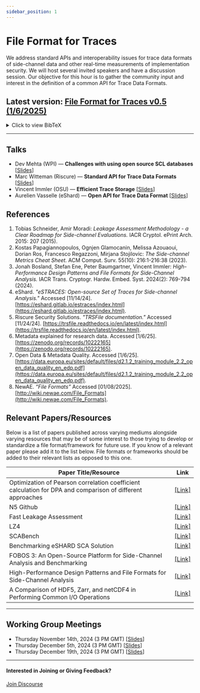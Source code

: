 ```yaml
---
sidebar_position: 1
---
```


# File Format for Traces

We address standard APIs and interoperability issues for trace data formats of side-channel data and other real-time measurements of implementation security. We will host several invited speakers and have a discussion session. Our objective for this hour is to gather the community input and interest in the definition of a common API for Trace Data Formats.

## **Latest version: [File Format for Traces v0.5 (1/6/2025)](/pdf/ffft05.pdf)**
<details>
  <summary>Click to view BibTeX</summary>

  ```bibtex
  @misc{optimist2025,
    author = {Aydin Aysu and Gaetan Cassiers and Fatemeh Ganji and Vincent Immler and Jens-Peter Kaps and Trey Marcantonio and Jean-Michel Picod and Patrick Schaumont and Aurelien Vasselle},
    title = {Open Tools, Interfaces and Metrics for Implementation Security Testing: File Format for Traces - Requirements and Glossary},
    year = {2025},
    month = {January},
    day = {6},
    version = {0.5},
    note = {Working Document},
    url = {https://optimist-ose.org/assets/files/ffft05-6bdf28fdf1636f01130d612f86ddd887.pdf},
    institution = {Optimist OSE},
    howpublished = {Online},
  }
  ```
</details>

---

## Talks

- Dev Mehta (WPI) — **Challenges with using open source SCL databases** [[Slides](/pdf/challenges_dataset.pdf)]
- Marc Witteman (Riscure) — **Standard API for Trace Data Formats** [[Slides](/pdf/marc_witteman_riscure_slides_optimist_hour_1.pdf)]
- Vincent Immler (OSU) — **Efficient Trace Storage** [[Slides](/pdf/optimist_hour1_10min_slides_vincent_immler.pdf)]
- Aurelien Vasselle (eShard) — **Open API for Trace Data Format** [[Slides](/pdf/aurelien_vaselle_eshard_slides_optimist_hour_1.pdf)]

## References

1. Tobias Schneider, Amir Moradi: *Leakage Assessment Methodology - a Clear Roadmap for Side-channel Evaluations.* IACR Cryptol. ePrint Arch. 2015: 207 (2015).  
2. Kostas Papagiannopoulos, Ognjen Glamocanin, Melissa Azouaoui, Dorian Ros, Francesco Regazzoni, Mirjana Stojilovic: *The Side-channel Metrics Cheat Sheet.* ACM Comput. Surv. 55(10): 216:1-216:38 (2023).  
3. Jonah Bosland, Stefan Ene, Peter Baumgartner, Vincent Immler: *High-Performance Design Patterns and File Formats for Side-Channel Analysis.* IACR Trans. Cryptogr. Hardw. Embed. Syst. 2024(2): 769-794 (2024).  
4. eShard. *"eSTRACES: Open-source Set of Traces for Side-channel Analysis."* Accessed [11/14/24]. [https://eshard.gitlab.io/estraces/index.html](https://eshard.gitlab.io/estraces/index.html).  
5. Riscure Security Solutions. *"TRSFile documentation."* Accessed [11/24/24]. [https://trsfile.readthedocs.io/en/latest/index.html](https://trsfile.readthedocs.io/en/latest/index.html).  
6. Metadata explained for research data. Accessed [1/6/25].  
   [https://zenodo.org/records/10222165](https://zenodo.org/records/10222165).  
7. Open Data & Metadata Quality. Accessed [1/6/25].  
   [https://data.europa.eu/sites/default/files/d2.1.2_training_module_2.2_open_data_quality_en_edp.pdf](https://data.europa.eu/sites/default/files/d2.1.2_training_module_2.2_open_data_quality_en_edp.pdf).  
8. NewAE. *“File Formats”* Accessed [01/08/2025]. [http://wiki.newae.com/File_Formats](http://wiki.newae.com/File_Formats).  


## Relevant Papers/Resources
Below is a list of papers published across varying mediums alongside varying resources that may be of some interest to those trying to develop or standardize a file format/framework for future use. If you know of a relevant paper please add it to the list below. File formats or frameworks should be added to their relevant lists as opposed to this one.

| Paper Title/Resource                                                                                       | Link                                                            | 
|------------------------------------------------------------------------------------------------------------|-----------------------------------------------------------------|
| Optimization of Pearson correlation coefficient calculation for DPA and comparison of different approaches | [[Link]](https://ieeexplore.ieee.org/document/7934563?signout=success)    |
| N5 Github                                                                                                  | [[Link]](https://github.com/saalfeldlab/n5)                               | 
| Fast Leakage Assessment                                                                                    | [[Link]](https://eprint.iacr.org/2017/624)                                | 
| LZ4                                                                                                        | [[Link]](https://lz4.org/)                                                | 
| SCABench                                                                                                   | [[Link]](https://github.com/cassiersg/SCABench)                           | 
| Benchmarking eSHARD SCA Solution                                                                           | [[Link]](https://eshard.com/posts/benchmarking-side-channel-solutions)    | 
| FOBOS 3: An Open-Source Platform for Side-Channel Analysis and Benchmarking                                | [[Link]](https://dl.acm.org/doi/pdf/10.1145/3605769.3623987)              | 
| High-Performance Design Patterns and File Formats for Side-Channel Analysis                                | [[Link]](https://tches.iacr.org/index.php/TCHES/article/view/11446/10951) |
| A Comparison of HDF5, Zarr, and netCDF4 in Performing Common I/O Operations                                | [[Link]](https://arxiv.org/pdf/2207.09503)     |                           

<!-- ## Tentative Program

| Time (EST) | |
| --- | :---: |
| 11:00 | Introduction on Objectives |
| 11:05 | Dev Mehta (WPI), <span style={{ color: "#011673", fontWeight: "bold" }}>Challenges with using open source SCL databases</span> [[Slides](/pdf/challenges_dataset.pdf)] |
| 11:15 | **Invited Talk:** Marc Witteman (Riscure), <span style={{ color: "#011673", fontWeight: "bold" }}>Standard API for Trace Data Formats</span> [[Slides](/pdf/marc_witteman_riscure_slides_optimist_hour_1.pdf)] |
| 11:25 | **Invited Talk:** Vincent Immler (OSU), <span style={{ color: "#011673", fontWeight: "bold" }}>Efficient Trace Storage</span> [[Slides](/pdf/optimist_hour1_10min_slides_vincent_immler.pdf)] |
| 11:35 | **Invited Talk:** Aurelien Vasselle (eShard), <span style={{ color: "#011673", fontWeight: "bold" }}>Open API for Trace Data Format</span> [[Slides](/pdf/aurelien_vaselle_eshard_slides_optimist_hour_1.pdf)] |
| 11:45 | Discussion and Next Steps | -->

<!-- ## Meeting Location

Optimist Hours will all occur online.  
Zoom Link: [https://wpi.zoom.us/j/93838099391](https://wpi.zoom.us/j/93838099391) -->

<!-- ## Web Resource (Discourse)

We recommend joining the [Optimist OSE Discourse](https://discourse.optimist-ose.org) to keep up to date with the Optimist OSE. Here we will post announcements as well as additional materials like indexes of open source projects that we believe will be helpful to the community. -->
---

## Working Group Meetings

- Thursday November 14th, 2024 (3 PM GMT) [[Slides](/pdf/trace-data-format-1.pdf)]
- Thursday December 5th, 2024 (3 PM GMT) [[Slides](/pdf/trace-data-format-2.pdf)]
- Thursday December 19th, 2024 (3 PM GMT) [[Slides](/pdf/trace-data-format-3.pdf)]

<!-- ## Organizers

- Aydin Aysu, North Carolina State University
- Fatemeh Ganji, Worcester Polytechnic Institute
- Patrick Schaumont, Worcester Polytechnic Institute
- Trey Marcantonio, Worcester Polytechnic Institute -->
---
#### Interested in Joining or Giving Feedback?

<div style={{ display: "flex", gap: "10px", marginTop: "10px", alignItems: "center", justifyContent: "left" }}>
  <a href="https://discourse.optimist-ose.org/"
     style={{
       display: "grid",
       placeItems: "center",
       padding: "8px 24px 16px", // Adjusted padding: top 8px, right/left 24px, bottom 16px
       background: "#0070f3",
       color: "white",
       textDecoration: "none",
       borderRadius: "8px",
       fontSize: "16px",
       fontWeight: "600",
       minWidth: "150px",
       height: "48px",
     }}>
    Join Discourse
  </a>
</div>

